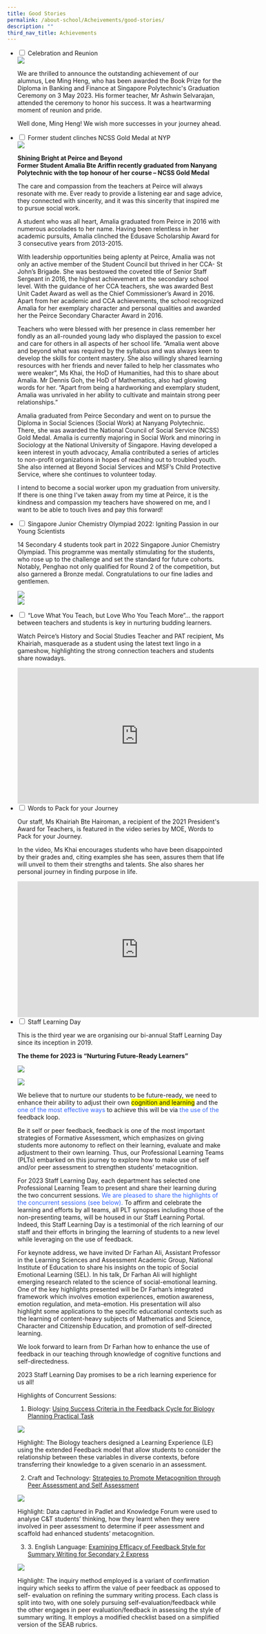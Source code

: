 ```yaml
---
title: Good Stories
permalink: /about-school/Acheivements/good-stories/
description: ""
third_nav_title: Achievements
---
```

<ul class="jekyllcodex_accordion">
<li>
    <input type="checkbox" id="accordion1">
    <label for="accordion1">Celebration and Reunion</label>
<div>
	
<img src="/images/lee%20ming%20heng.JPG">
	
<p>We are thrilled to announce the outstanding achievement of our alumnus, Lee Ming Heng, who has been awarded the Book Prize for the Diploma in Banking and Finance at Singapore Polytechnic's Graduation Ceremony on 3 May 2023. His former teacher, Mr Ashwin Selvarajan, attended the ceremony to honor his success. It was a heartwarming moment of reunion and pride.
	</p>
<p>Well done, Ming Heng! We wish more successes in your journey ahead.
</p>

</div>
</li>
	
<li>
    <input type="checkbox" id="accordion2">
    <label for="accordion2">Former student clinches NCSS Gold Medal at NYP</label>
<div>

<img src="/images/Peirce-Sec-Amalia-Bte-Ariffin-scaled.jpg">
<p>
<b>Shining Bright at Peirce and Beyond
<br>
Former Student Amalia Bte Ariffin recently graduated from Nanyang Polytechnic with the top honour of her course – NCSS Gold Medal</b>
	</p>
	<p>
The care and compassion from the teachers at Peirce will always resonate with me. Ever ready to provide a listening ear and sage advice, they connected with sincerity, and it was this sincerity that inspired me to pursue social work.
</p>	
	<p>
A student who was all heart, Amalia graduated from Peirce in 2016 with numerous accolades to her name. Having been relentless in her academic pursuits, Amalia clinched the Edusave Scholarship Award for 3 consecutive years from 2013-2015.
</p>	
	<p>
With leadership opportunities being aplenty at Peirce, Amalia was not only an active member of the Student Council but thrived in her CCA- St John’s Brigade. She was bestowed the coveted title of Senior Staff Sergeant in 2016, the highest achievement at the secondary school level. With the guidance of her CCA teachers, she was awarded Best Unit Cadet Award as well as the Chief Commissioner’s Award in 2016. Apart from her academic and CCA achievements, the school recognized Amalia for her exemplary character and personal qualities and awarded her the Peirce Secondary Character Award in 2016.
</p>	
	<p>
Teachers who were blessed with her presence in class remember her fondly as an all-rounded young lady who displayed the passion to excel and care for others in all aspects of her school life. “Amalia went above and beyond what was required by the syllabus and was always keen to develop the skills for content mastery. She also willingly shared learning resources with her friends and never failed to help her classmates who were weaker”, Ms Khai, the HoD of Humanities, had this to share about Amalia. Mr Dennis Goh, the HoD of Mathematics, also had glowing words for her. “Apart from being a hardworking and exemplary student, Amalia was unrivaled in her ability to cultivate and maintain strong peer relationships.”
</p>	
	<p>
Amalia graduated from Peirce Secondary and went on to pursue the Diploma in Social Sciences (Social Work) at Nanyang Polytechnic. There, she was awarded the National Council of Social Service (NCSS) Gold Medal. Amalia is currently majoring in Social Work and minoring in Sociology at the National University of Singapore. Having developed a keen interest in youth advocacy, Amalia contributed a series of articles to non-profit organizations in hopes of reaching out to troubled youth. She also interned at Beyond Social Services and MSF’s Child Protective Service, where she continues to volunteer today.
</p>	
	<p>
I intend to become a social worker upon my graduation from university. If there is one thing I’ve taken away from my time at Peirce, it is the kindness and compassion my teachers have showered on me, and I want to be able to touch lives and pay this forward!
</p>	
</div>
</li>
	
<li>
    <input type="checkbox" id="accordion3">
    <label for="accordion3">Singapore Junior Chemistry Olympiad 2022: Igniting Passion in our Young Scientists</label>
<div>
      <p>14 Secondary 4 students took part in 2022 Singapore Junior Chemistry Olympiad. This programme was mentally stimulating for the students, who rose up to the challenge and set the standard for future cohorts. Notably, Penghao not only qualified for Round 2 of the competition, but also garnered a Bronze medal. Congratulations to our fine ladies and gentlemen.</p>
	 <p><img src="/images/Singapore-Junior-Chemistry-Olympiad-2022-Certificate-Presentation-1536x1152.jpg"><br><img src="/images/Singapore-Junior-Chemistry-Olympiad-2022-Participants-Actual-Day-1536x1152.jpg">
    </p>
</div>
</li>
	
<li>
    <input type="checkbox" id="accordion4">
    <label for="accordion4">“Love What You Teach, but Love Who You Teach More”… the rapport between teachers and students is key in nurturing budding learners.</label>
<div>
      <p>Watch Peirce’s History and Social Studies Teacher and PAT recipient, Ms Khairiah, masquerade as a student using the latest text lingo in a gameshow, highlighting the strong connection teachers and students share nowadays.</p>

<iframe allowfullscreen="" allow="accelerometer; autoplay; clipboard-write; encrypted-media; gyroscope; picture-in-picture; web-share" frameborder="0" title="YouTube video player" src="https://www.youtube.com/embed/6hfpTcD7c3U" height="315" width="560"></iframe>	
</div>
</li>
	
<li>
    <input type="checkbox" id="accordion5">
    <label for="accordion5">Words to Pack for your Journey</label>
<div>
      <p>Our staff, Ms Khairiah Bte Hairoman, a recipient of the 2021 President's Award for Teachers, is featured in the video series by MOE, Words to Pack for your Journey. </p>
	<p>In the video, Ms Khai encourages students who have been disappointed by their grades and, citing examples she has seen, assures them that life will unveil to them their strengths and talents. She also shares her personal journey in finding purpose in life.</p>
	
<iframe allowfullscreen="" allow="accelerometer; autoplay; clipboard-write; encrypted-media; gyroscope; picture-in-picture; web-share" frameborder="0" title="YouTube video player" src="https://www.youtube.com/embed/wmfviwtDRLA" height="315" width="560"></iframe>

</div>
</li>	
<li>
    <input id="accordion6" type="checkbox">
    <label for="accordion6">Staff Learning Day</label>
    <div>
      <p>This is the third year we are organising our bi-annual Staff Learning Day since its inception in 2019. </p>
			<p><b>The theme for 2023 is “Nurturing Future-Ready Learners”</b></p>
			<p><img src="/images/staff_at_work.jpeg"></p>
			<p><img src="/images/sld%202023%20programme_v2.jpeg"></p>
			<p>We believe that to nurture our students to be future-ready, we need to enhance their ability to adjust their own <span style="background-color: #ffff00;">cognition and learning</span> and the <span style="color: #3366ff;">one of the most effective ways</span> to achieve this will be via<span style="color: #3366ff;"> the use of the</span> feedback loop.</p>
<p>Be it self or peer feedback, feedback is one of the most important strategies of Formative Assessment, which emphasizes on giving students more autonomy to reflect on their learning, evaluate and make adjustment to their own learning. Thus, our Professional Learning Teams (PLTs) embarked on this journey to explore how to make use of self and/or peer assessment to strengthen students’ metacognition.</p>
<p><span>For 2023 Staff Learning Day, each department has selected one Professional Learning Team to present and share their learning during the two concurrent sessions. <span style="color: #3366ff;">We are pleased to share the highlights of the concurrent sessions (see below).</span> To affirm and celebrate the learning and efforts by all teams, all PLT synopses including those of the non-presenting teams, will be housed in our Staff Learning Portal. Indeed, this Staff Learning Day is a testimonial of the rich learning of our staff and their efforts in bringing the learning of students to a new level while leveraging on the use of feedback. </span></p>
			<p><span>For keynote address, we have invited Dr Farhan Ali, Assistant Professor in the Learning Sciences and Assessment Academic Group, National Institute of Education to share his insights on the topic of Social Emotional Learning (SEL). In his talk, Dr Farhan Ali will highlight emerging research related to the science of social-emotional learning. One of the key highlights presented will be Dr Farhan’s integrated framework which involves emotion experiences, emotion awareness, emotion regulation, and meta-emotion. His presentation will also highlight some applications to the specific educational contexts such as the learning of content-heavy subjects of Mathematics and Science, Character and Citizenship Education, and promotion of self-directed learning.&nbsp;</span></p>
<p><span>We look forward to learn from Dr Farhan how to enhance the use of feedback in our teaching through knowledge of cognitive functions and self-directedness. &nbsp;</span></p>
<p><span>2023 Staff Learning Day promises to be a rich learning experience for us all! </span></p>
Highlights of Concurrent Sessions:
			<ol>
<li><span>Biology: <u>Using Success Criteria in the Feedback Cycle for Biology Planning Practical Task</u></span></li>
</ol>
		<p><img src="/images/biology.jpg"></p>	
			<p><span>Highlight: The Biology teachers designed a Learning Experience (LE) using the extended Feedback model that allow students to consider the relationship between these variables in diverse contexts, before transferring their knowledge to a given scenario in an assessment. </span></p>
			<ol start="2">
<li>Craft and Technology: <u>Strategies to Promote Metacognition through Peer Assessment and Self Assessment</u></li>
</ol>
			<p><img src="/images/design.jpg"></p>	
			<p><span>Highlight: Data captured in Padlet and Knowledge Forum were used to analyse C&amp;T students’ thinking, how they learnt when they were involved in peer assessment to determine if peer assessment and scaffold had enhanced students’ metacognition.</span></p>
				<ol start="3">
<li>3.	English Language: <u>Examining Efficacy of Feedback Style for Summary Writing for Secondary 2 Express</u></li>
</ol>
			<p><img src="/images/english.jpg"></p>	
			<p><span>Highlight: The inquiry method employed is a variant of confirmation inquiry which seeks to affirm the value of peer feedback as opposed to self- evaluation on refining the summary writing process. Each class is split into two, with one solely pursuing self-evaluation/feedback while the other engages in peer evaluation/feedback in assessing the style of summary writing. It employs a modified checklist based on a simplified version of the SEAB rubrics. </span></p>
    </div>
	</li>
</ul>